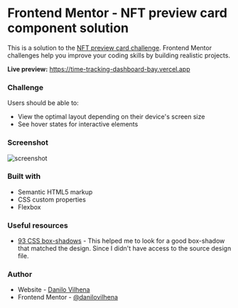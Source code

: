 # Frontend Mentor - NFT preview card component solution

This is a solution to the [NFT preview card challenge](https://www.frontendmentor.io/challenges/nft-preview-card-component-SbdUL_w0U). Frontend Mentor challenges help you improve your coding skills by building realistic projects.   
  
**Live preview:** https://time-tracking-dashboard-bay.vercel.app

### Challenge

Users should be able to:
- View the optimal layout depending on their device's screen size
- See hover states for interactive elements

### Screenshot

![screenshot](https://user-images.githubusercontent.com/54288190/142728978-ce06523e-29ac-4d3c-88b3-cc6fb477e316.png)

### Built with

- Semantic HTML5 markup
- CSS custom properties
- Flexbox

### Useful resources

- [93 CSS box-shadows](https://getcssscan.com/css-box-shadow-examples?ref=devto) - This helped me to look for a good box-shadow that matched the design. Since I didn't have access to the source design file.

### Author

- Website - [Danilo Vilhena](https://danilovilhena.com)
- Frontend Mentor - [@danilovilhena](https://www.frontendmentor.io/profile/danilovilhena)
